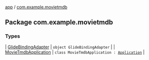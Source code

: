 [app](../index.md) / [com.example.movietmdb](./index.md)

## Package com.example.movietmdb

### Types

| [GlideBindingAdapter](-glide-binding-adapter/index.md) | `object GlideBindingAdapter` |
| [MovieTmdbApplication](-movie-tmdb-application/index.md) | `class MovieTmdbApplication : `[`Application`](https://developer.android.com/reference/android/app/Application.html) |

